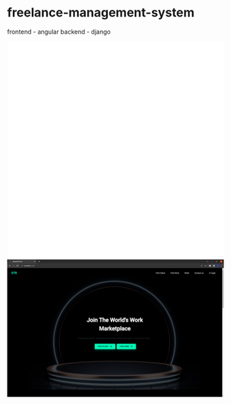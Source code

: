 # freelance-management-system
frontend - angular
backend -  django

<img src="angular/angular-first/src/assets/Account-User-PNG-Photo.svg">
<img src="angular/angular-first/src/assets/Screenshot from 2022-11-08 14-01-31.png">
